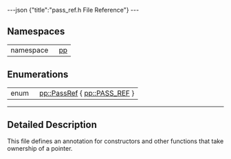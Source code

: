 ---json {"title":"pass\_ref.h File Reference"} ---

Namespaces
----------

<table><tbody><tr class="odd"><td style="text-align: right;">namespace  </td><td><a href="/docs/native-client/pepper_beta/cpp/namespacepp/" class="el">pp</a></td></tr></tbody></table>

Enumerations
------------

<table><tbody><tr class="odd"><td style="text-align: right;">enum  </td><td><a href="/docs/native-client/pepper_beta/cpp/namespacepp#a339083c1beec620267bf8b3c55decaa5" class="el">pp::PassRef</a> { <a href="/docs/native-client/pepper_beta/cpp/namespacepp#a339083c1beec620267bf8b3c55decaa5a82ae1b20e3ad488539b9dbc6ab4dd585" class="el">pp::PASS_REF</a> }</td></tr></tbody></table>

------------------------------------------------------------------------

<span id="details" class="anchor" style="margin: 0;"></span>

Detailed Description
--------------------

This file defines an annotation for constructors and other functions that take ownership of a pointer.
